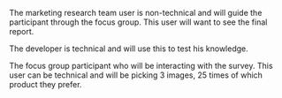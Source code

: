 The marketing research team user is non-technical and will guide the participant through the focus group. This user will want to see the final report.

The developer is technical and will use this to test his knowledge.

The focus group participant who will be interacting with the survey. This user can be technical and will be picking 3 images, 25 times of which product they prefer. 
